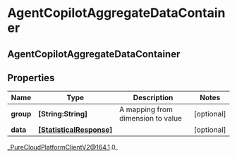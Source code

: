 # AgentCopilotAggregateDataContainer

## AgentCopilotAggregateDataContainer

## Properties

|Name | Type | Description | Notes|
|------------ | ------------- | ------------- | -------------|
| **group** | **[String:String]** | A mapping from dimension to value | [optional] |
| **data** | [**[StatisticalResponse]**]([StatisticalResponse]) |  | [optional] |



_PureCloudPlatformClientV2@164.1.0_
